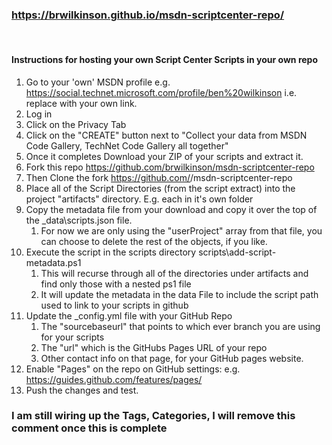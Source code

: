 ### https://brwilkinson.github.io/msdn-scriptcenter-repo/
</br>

#### Instructions for hosting your own Script Center Scripts in your own repo

1) Go to your 'own' MSDN profile e.g. https://social.technet.microsoft.com/profile/ben%20wilkinson i.e. replace with your own link.
1) Log in
1) Click on the Privacy Tab
1) Click on the "CREATE" button next to "Collect your data from MSDN Code Gallery, TechNet Code Gallery all together"
1) Once it completes Download your ZIP of your scripts and extract it.
1) Fork this repo https://github.com/brwilkinson/msdn-scriptcenter-repo
1) Then Clone the fork https://github.com/<yourusername>/msdn-scriptcenter-repo
1) Place all of the Script Directories (from the script extract) into the project "artifacts" directory. E.g. each in it's own folder
1) Copy the metadata file from your download and copy it over the top of the _data\scripts.json file.
    1) For now we are only using the "userProject" array from that file, you can choose to delete the rest of the objects, if you like.
1) Execute the script in the scripts directory scripts\add-script-metadata.ps1
    1) This will recurse through all of the directories under artifacts and find only those with a nested ps1 file
    1) It will update the metadata in the data File to include the script path used to link to your scripts in github
1) Update the _config.yml file with your GitHub Repo
    1) The "sourcebaseurl" that points to which ever branch you are using for your scripts
    1) The "url" which is the GitHubs Pages URL of your repo
    1) Other contact info on that page, for your GitHub pages website.
1) Enable "Pages" on the repo on GitHub settings: e.g. https://guides.github.com/features/pages/
1) Push the changes and test.

### I am still wiring up the Tags, Categories, I will remove this comment once this is complete